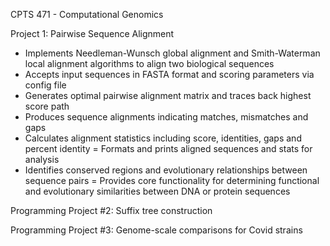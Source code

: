 CPTS 471 - Computational Genomics

Project 1: Pairwise Sequence Alignment
- Implements Needleman-Wunsch global alignment and Smith-Waterman local alignment algorithms to align two biological sequences
- Accepts input sequences in FASTA format and scoring parameters via config file
- Generates optimal pairwise alignment matrix and traces back highest score path
- Produces sequence alignments indicating matches, mismatches and gaps
- Calculates alignment statistics including score, identities, gaps and percent identity
= Formats and prints aligned sequences and stats for analysis
- Identifies conserved regions and evolutionary relationships between sequence pairs
= Provides core functionality for determining functional and evolutionary similarities between DNA or protein sequences


Programming Project #2: Suffix tree construction

Programming Project #3: Genome-scale comparisons for Covid strains
